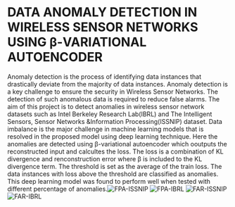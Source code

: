 # DATA ANOMALY DETECTION IN WIRELESS SENSOR NETWORKS USING β-VARIATIONAL AUTOENCODER
Anomaly detection is the process of identifying data instances that drastically
deviate from the majority of data instances. Anomaly detection is a key challenge to ensure
the security in Wireless Sensor Networks. The detection of such anomalous data is
required to reduce false alarms. The aim of this project is to detect anomalies in wireless sensor network datasets such as Intel Berkeley Research Lab(IBRL) and The Intelligent Sensors, Sensor Networks &Information Processing(ISSNIP) dataset. Data imbalance is the major challenge in machine learning
models that is resolved in the proposed model using deep learning technique. Here the anomalies are detected using β-variational autoencoder which ooutputs the reconstructed input and calcultes the loss. The loss is a combination of KL divergence and renconstruction error where β is included to the KL divergence term. The threshold is set as the average of the train loss. The data instances with loss above the threshold are classified as anomalies. This deep learning model was found to perform well when tested with different percentage of anomalies.![FPA-ISSNIP](https://github.com/Harini-19Z317/Variational-Autoencoder/assets/74368671/fc539703-e9e8-4e7f-984a-eb8f6bd1b58c)
![FPA-IBRL](https://github.com/Harini-19Z317/Variational-Autoencoder/assets/74368671/4782925b-1b3b-4fe4-9869-6efeae19565a)
![FAR-ISSNIP](https://github.com/Harini-19Z317/Variational-Autoencoder/assets/74368671/e3571a19-bc43-4250-afb9-f7bd29a47087)
![FAR-IBRL](https://github.com/Harini-19Z317/Variational-Autoencoder/assets/74368671/089ea4ce-e751-4dee-9dc3-400116a8e5bf)
